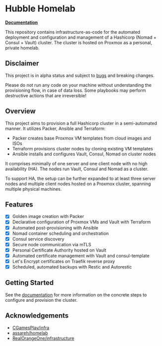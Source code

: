 # Hubble Homelab

**[Documentation](https://kencx.github.io/homelab)**

This repository contains infrastructure-as-code for the automated deployment and
configuration and management of a Hashicorp (Nomad + Consul + Vault) cluster.
The cluster is hosted on Proxmox as a personal, private homelab.

## Disclaimer

This project is in alpha status and subject to
[bugs](https://kencx.github.io/homelab/references/issues) and breaking changes.

Please do not run any code on your machine without understanding the
provisioning flow, in case of data loss. Some playbooks may perform destructive
actions that are irreversible!

## Overview

This project aims to provision a full Hashicorp cluster in a semi-automated
manner. It utilizes Packer, Ansible and Terraform:

- Packer creates base Proxmox VM templates from cloud images and ISOs
- Terraform provisions cluster nodes by cloning existing VM templates
- Ansible installs and configures Vault, Consul, Nomad on cluster
  nodes

It comprises minimally of one server and one client node with no high
availability (HA). The nodes run Vault, Consul and Nomad as a cluster.

To support HA, the setup can be further expanded to at least three server nodes
and multiple client nodes hosted on a Proxmox cluster, spanning multiple
physical machines.

## Features

- [x] Golden image creation with Packer
- [x] Declarative configuration of Proxmox VMs and Vault with Terraform
- [x] Automated post-provisioning with Ansible
- [x] Nomad container scheduling and orchestration
- [x] Consul service discovery
- [x] Secure node communication via mTLS
- [x] Personal Certificate Authority hosted on Vault
- [x] Automated certificate management with Vault and consul-template
- [x] Let's Encrypt certificates on Traefik reverse proxy
- [x] Scheduled, automated backups with Restic and Autorestic

## Getting Started

See the [documentation](https://kencx.github.io/homelab/getting_started) for more
information on the concrete steps to configure and provision the cluster.

## Acknowledgements

- [CGamesPlay/infra](https://github.com/CGamesPlay/infra)
- [assareh/homelab](https://github.com/assareh/home-lab)
- [RealOrangeOne/infrastructure](https://github.com/RealOrangeOne/infrastructure)
